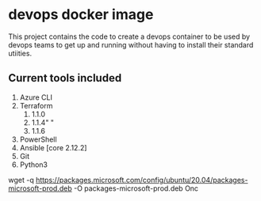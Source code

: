 # devops docker image
This project contains the code to create a devops container to be used by devops teams to get up and running without having to install their standard utiities.

## Current tools included
1. Azure CLI
2. Terraform 
   1. 1.1.0
   2. 1.1.4" "
   3. 1.1.6
3. PowerShell
4. Ansible [core 2.12.2]
5. Git
6. Python3

wget -q https://packages.microsoft.com/config/ubuntu/20.04/packages-microsoft-prod.deb -O packages-microsoft-prod.deb
Onc
